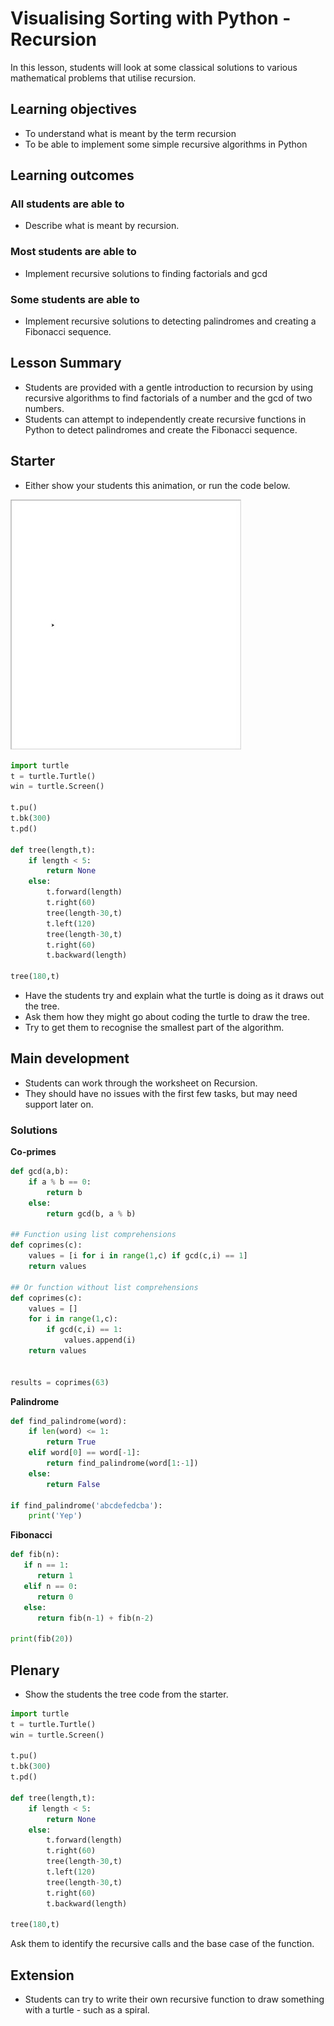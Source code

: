 # Visualising Sorting with Python - Recursion

In this lesson, students will look at some classical solutions to various mathematical problems that utilise recursion.

## Learning objectives

- To understand what is meant by the term recursion
- To be able to implement some simple recursive algorithms in Python

## Learning outcomes

### All students are able to

- Describe what is meant by recursion.

### Most students are able to

- Implement recursive solutions to finding factorials and gcd

### Some students are able to

- Implement recursive solutions to detecting palindromes and creating a Fibonacci sequence.

## Lesson Summary

- Students are provided with a gentle introduction to recursion by using recursive algorithms to find factorials of a number and the gcd of two numbers.
- Students can attempt to independently create recursive functions in Python to detect palindromes and create the Fibonacci sequence.

## Starter

- Either show your students this animation, or run the code below.

![tree](images/tree.gif)

```python
import turtle
t = turtle.Turtle()
win = turtle.Screen()

t.pu()
t.bk(300)
t.pd()

def tree(length,t):
    if length < 5:
        return None
    else:
        t.forward(length)
        t.right(60)
        tree(length-30,t)
        t.left(120)
        tree(length-30,t)
        t.right(60)
        t.backward(length)

tree(180,t)
```

- Have the students try and explain what the turtle is doing as it draws out the tree.
- Ask them how they might go about coding the turtle to draw the tree.
- Try to get them to recognise the smallest part of the algorithm.

## Main development

- Students can work through the worksheet on Recursion.
- They should have no issues with the first few tasks, but may need support later on.

### Solutions

**Co-primes**

```python
def gcd(a,b):
    if a % b == 0:
        return b
    else:
        return gcd(b, a % b)

## Function using list comprehensions
def coprimes(c):
    values = [i for i in range(1,c) if gcd(c,i) == 1]
    return values

## Or function without list comprehensions
def coprimes(c):
    values = []
    for i in range(1,c):
        if gcd(c,i) == 1:
            values.append(i)
    return values


results = coprimes(63)
```

**Palindrome**

```python
def find_palindrome(word):
    if len(word) <= 1:
        return True
    elif word[0] == word[-1]:
        return find_palindrome(word[1:-1])
    else:
        return False

if find_palindrome('abcdefedcba'):
    print('Yep')

```

**Fibonacci**

```python
def fib(n):
   if n == 1:
      return 1
   elif n == 0:   
      return 0            
   else:                      
      return fib(n-1) + fib(n-2)

print(fib(20))
```

## Plenary

- Show the students the tree code from the starter.
```python
import turtle
t = turtle.Turtle()
win = turtle.Screen()

t.pu()
t.bk(300)
t.pd()

def tree(length,t):
    if length < 5:
        return None
    else:
        t.forward(length)
        t.right(60)
        tree(length-30,t)
        t.left(120)
        tree(length-30,t)
        t.right(60)
        t.backward(length)

tree(180,t)
```

Ask them to identify the recursive calls and the base case of the function.

## Extension

- Students can try to write their own recursive function to draw something with a turtle - such as a spiral.

